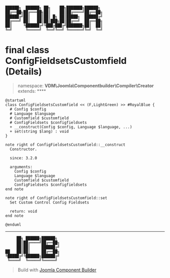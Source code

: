 ```
██████╗  ██████╗ ██╗    ██╗███████╗██████╗
██╔══██╗██╔═══██╗██║    ██║██╔════╝██╔══██╗
██████╔╝██║   ██║██║ █╗ ██║█████╗  ██████╔╝
██╔═══╝ ██║   ██║██║███╗██║██╔══╝  ██╔══██╗
██║     ╚██████╔╝╚███╔███╔╝███████╗██║  ██║
╚═╝      ╚═════╝  ╚══╝╚══╝ ╚══════╝╚═╝  ╚═╝
```
# final class ConfigFieldsetsCustomfield (Details)
> namespace: **VDM\Joomla\Componentbuilder\Compiler\Creator**
> extends: ****
```uml
@startuml
class ConfigFieldsetsCustomfield << (F,LightGreen) >> #RoyalBlue {
  # Config $config
  # Language $language
  # Customfield $customfield
  # ConfigFieldsets $configfieldsets
  + __construct(Config $config, Language $language, ...)
  + set(string $lang) : void
}

note right of ConfigFieldsetsCustomfield::__construct
  Constructor.

  since: 3.2.0
  
  arguments:
    Config $config
    Language $language
    Customfield $customfield
    ConfigFieldsets $configfieldsets
end note

note right of ConfigFieldsetsCustomfield::set
  Set Custom Control Config Fieldsets

  return: void
end note
 
@enduml
```

---
```
     ██╗ ██████╗██████╗
     ██║██╔════╝██╔══██╗
     ██║██║     ██████╔╝
██   ██║██║     ██╔══██╗
╚█████╔╝╚██████╗██████╔╝
 ╚════╝  ╚═════╝╚═════╝
```
> Build with [Joomla Component Builder](https://git.vdm.dev/joomla/Component-Builder)

